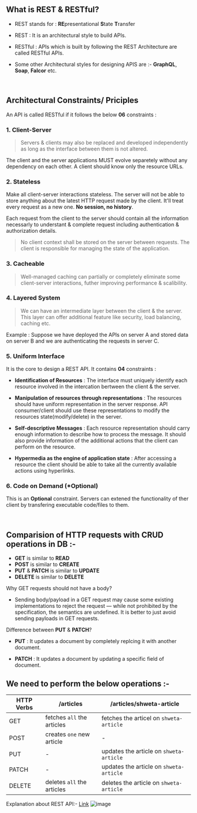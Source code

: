 ## What is REST & RESTful?

- REST stands for :  **RE**presentational
**S**tate
**T**ransfer

- REST : It is an architectural style to build APIs. 

- RESTful : APIs which is built by following the REST Architecture are called RESTful APIs.


- Some other Architectural styles for designing APIS are :- **GraphQL**, **Soap**, **Falcor** etc.

<br>

## Architectural Constraints/ Priciples

An API is called RESTful if it follows the below **06** constraints :

<h3>1. Client-Server </h3>


> Servers & clients may also be replaced and developed independently as long as the interface between them is not altered.

The client and the server applications MUST evolve separetely without any dependency on each other. A client should know only the resource URLs.


<h3> 2. Stateless </h3>


Make all client-server interactions stateless. The server will not be able to store anything about the latest HTTP request made by the client. It'll treat every request as a new one. **No session, no history**.

Each request from the client to the server should contain all the information necessarly to understant & complete request including authentication & authorization details.

> No client context shall be stored on the server between requests. The client is responsible for managing the state of the application.


<h3> 3. Cacheable </h3>

> Well-managed caching can partially or completely eliminate some client-server interactions, futher improving performance & scalibility.


<h3> 4. Layered System </h3>

> We can have an intermediate layer between the client & the server. This layer can offer additional feature like security, load balancing, caching etc.

Example : Suppose we have deployed the APIs on server A and stored data on server B and we are authenticating the requests in server C.

<h3> 5. Uniform Interface </h3>
 
 It is the core to design a REST API. It contains **04** constraints : 
 
 - **Identification of Resources** : The interface must uniquely identify each resource involved in the intercation bertween the client & the server.
 
 - **Manipulation of resources through representations** : The resources should have uniform representation in the server response. API consumer/client should use these representations to modify the resources state(modify/delete) in the server.
 
 - **Self-descriptive Messages** : Each resource representation should carry enough information to describe how to process the message. It should also provide information of the additional actions that the client can perform on the resource.
 
 - **Hypermedia as the engine of application state** : After accessing a resource the client should be able to take all the currently available actions using hyperlinks.
 

<h3> 6. Code on Demand (*Optional) </h3>

This is an **Optional** constraint. Servers can extened the functionality of ther client by transfering executable code/files to them.

<br>

## Comparision of HTTP requests with CRUD operations in DB :- 
- **GET** is similar to **READ**
- **POST** is similar to **CREATE**
- **PUT** & **PATCH** is similar to **UPDATE**
- **DELETE** is similar to **DELETE**


Why GET requests should not have a body?
- Sending body/payload in a GET request may cause some existing implementations to reject the request — while not prohibited by the specification, the semantics are undefined. It is better to just avoid sending payloads in GET requests.

Difference between **PUT** & **PATCH**?

- **PUT** : It updates a document by completely replcing it with another document.

- **PATCH** : It  updates a document by updating a specific field of document.


## We need to perform the below operations :- 


| HTTP Verbs | /articles | /articles/shweta-article |
|-----------|---------|------------------|
| GET | fetches ```all``` the articles | fetches the articel on ```shweta-article```|
| POST | creates ```one``` new article |   - |
| PUT | - | updates the article on ```shweta-article``` |
| PATCH | - | updates the article on ```shweta-article``` |
| DELETE | deletes ```all``` the articles | deletes the article on ```shweta-article``` |


Explanation about REST API:- [Link](https://www.youtube.com/watch?v=lsMQRaeKNDk)
![image](https://github.com/Shweta2024/Building-RESTful-API-from-Scratch/assets/75883328/4e845afd-4cc6-4f70-9908-915684eb8745)

